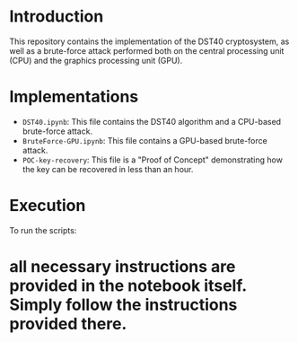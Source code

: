 # Introduction

This repository contains the implementation of the DST40 cryptosystem, as well as a brute-force attack performed both on the central processing unit (CPU) and the graphics processing unit (GPU).

# Implementations

* `DST40.ipynb`: This file contains the DST40 algorithm and a CPU-based brute-force attack.
* `BruteForce-GPU.ipynb`: This file contains a GPU-based brute-force attack.
* `POC-key-recovery`: This file is a "Proof of Concept" demonstrating how the key can be recovered in less than an hour.

# Execution

To run the scripts:

# all necessary instructions are provided in the notebook itself. Simply follow the instructions provided there.

